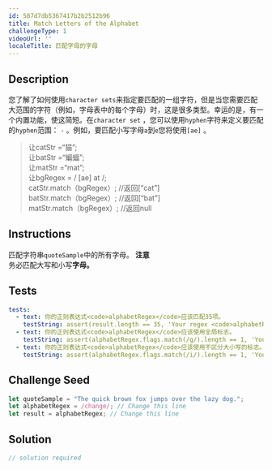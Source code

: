 ```yaml
---
id: 587d7db5367417b2b2512b96
title: Match Letters of the Alphabet
challengeType: 1
videoUrl: ''
localeTitle: 匹配字母的字母
---
```


## Description
<section id="description">您了解了如何使用<code>character sets</code>来指定要匹配的一组字符，但是当您需要匹配大范围的字符（例如，字母表中的每个字母）时，这是很多类型。幸运的是，有一个内置功能，使这简短。在<code>character set</code> ，您可以使用<code>hyphen</code>字符来定义要匹配的<code>hyphen</code>范围： <code>-</code> 。例如，要匹配小写字母<code>a</code>到<code>e</code>您将使用<code>[ae]</code> 。 <blockquote>让catStr =“猫”; <br>让batStr =“蝙蝠”; <br>让matStr =“mat”; <br>让bgRegex = / [ae] at /; <br> catStr.match（bgRegex）; //返回[“cat”] <br> batStr.match（bgRegex）; //返回[“bat”] <br> matStr.match（bgRegex）; //返回null </blockquote></section>

## Instructions
<section id="instructions">匹配字符串<code>quoteSample</code>中的所有字母。 <strong>注意</strong> <br>务必匹配大写和小写<strong>字母<strong>。</strong></strong> </section>

## Tests
<section id='tests'>

```yml
tests:
  - text: 你的正则表达式<code>alphabetRegex</code>应该匹配35项。
    testString: assert(result.length == 35, 'Your regex <code>alphabetRegex</code> should match 35 items.');
  - text: 你的正则表达式<code>alphabetRegex</code>应该使用全局标志。
    testString: assert(alphabetRegex.flags.match(/g/).length == 1, 'Your regex <code>alphabetRegex</code> should use the global flag.');
  - text: 你的正则表达式<code>alphabetRegex</code>应该使用不区分大小写的标志。
    testString: assert(alphabetRegex.flags.match(/i/).length == 1, 'Your regex <code>alphabetRegex</code> should use the case insensitive flag.');

```

</section>

## Challenge Seed
<section id='challengeSeed'>

<div id='js-seed'>

```js
let quoteSample = "The quick brown fox jumps over the lazy dog.";
let alphabetRegex = /change/; // Change this line
let result = alphabetRegex; // Change this line

```

</div>



</section>

## Solution
<section id='solution'>

```js
// solution required
```
</section>
